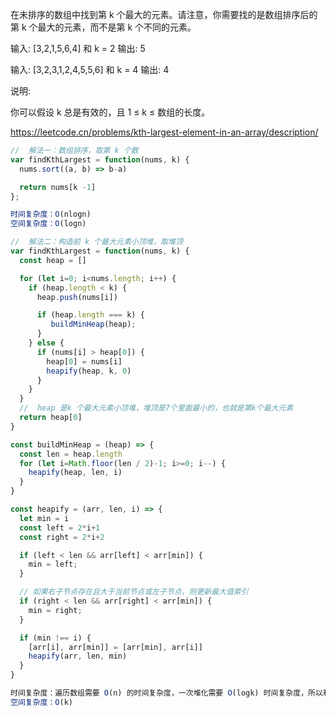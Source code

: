 在未排序的数组中找到第 k 个最大的元素。请注意，你需要找的是数组排序后的第 k 个最大的元素，而不是第 k 个不同的元素。

输入: [3,2,1,5,6,4] 和 k = 2
输出: 5

输入: [3,2,3,1,2,4,5,5,6] 和 k = 4
输出: 4

说明:

你可以假设 k 总是有效的，且 1 ≤ k ≤ 数组的长度。

https://leetcode.cn/problems/kth-largest-element-in-an-array/description/

```js
//  解法一：数组排序，取第 k 个数
var findKthLargest = function(nums, k) {
  nums.sort((a, b) => b-a)

  return nums[k -1]
};

时间复杂度：O(nlogn)
空间复杂度：O(logn)

//  解法二：构造前 k 个最大元素小顶堆，取堆顶
var findKthLargest = function(nums, k) {
  const heap = []

  for (let i=0; i<nums.length; i++) {
    if (heap.length < k) {
      heap.push(nums[i])

      if (heap.length === k) {
         buildMinHeap(heap);
      }
    } else {
      if (nums[i] > heap[0]) {
        heap[0] = nums[i]
        heapify(heap, k, 0)
      } 
    }
  }
  //  heap 是k 个最大元素小顶堆，堆顶是7个里面最小的，也就是第k个最大元素
  return heap[0]
}

const buildMinHeap = (heap) => {
  const len = heap.length
  for (let i=Math.floor(len / 2)-1; i>=0; i--) {
    heapify(heap, len, i)
  }
}

const heapify = (arr, len, i) => {
  let min = i
  const left = 2*i+1
  const right = 2*i+2

  if (left < len && arr[left] < arr[min]) {
    min = left;
  }

  // 如果右子节点存在且大于当前节点或左子节点，则更新最大值索引
  if (right < len && arr[right] < arr[min]) {
    min = right;
  }

  if (min !== i) {
    [arr[i], arr[min]] = [arr[min], arr[i]]
    heapify(arr, len, min)
  }
}

时间复杂度：遍历数组需要 O(n) 的时间复杂度，一次堆化需要 O(logk) 时间复杂度，所以利用堆求 Top k 问题的时间复杂度为 O(nlogk)
空间复杂度：O(k)
```